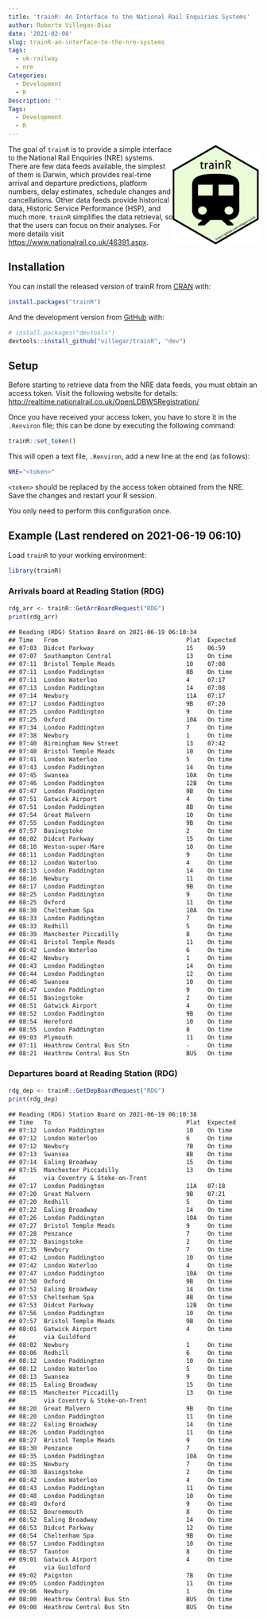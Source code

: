 ```yaml
---
title: 'trainR: An Interface to the National Rail Enquiries Systems'
author: Roberto Villegas-Diaz
date: '2021-02-08'
slug: trainR-an-interface-to-the-nre-systems
tags:
  - uk-railway
  - nre
Categories:
  - Development
  - R
Description: ''
Tags:
  - Development
  - R
---
```


<img src="https://raw.githubusercontent.com/villegar/trainR/main/inst/images/logo.png" alt="logo" align="right" height=200px/>

The goal of `trainR` is to provide a simple interface to the 
National Rail Enquiries (NRE) systems. There are few data feeds 
available, the simplest of them is Darwin, which provides real-time 
arrival and departure predictions, platform numbers, delay estimates, 
schedule changes and cancellations. Other data feeds provide historical 
data, Historic Service Performance (HSP), and much more. `trainR` 
simplifies the data retrieval, so that the users can focus on their 
analyses. For more details visit 
https://www.nationalrail.co.uk/46391.aspx.

## Installation

You can install the released version of trainR from [CRAN](https://CRAN.R-project.org) with:

``` r
install.packages("trainR")
```

And the development version from [GitHub](https://github.com/) with:

``` r
# install.packages("devtools")
devtools::install_github("villegar/trainR", "dev")
```

## Setup
Before starting to retrieve data from the NRE data feeds, you must obtain an access token. 
Visit the following website for details: http://realtime.nationalrail.co.uk/OpenLDBWSRegistration/

Once you have received your access token, you have to store it in the `.Renviron` file; this can be 
done by executing the following command:


```r
trainR::set_token()
```

This will open a text file, `.Renviron`, add a new line at the end (as follows):

```bash
NRE="<token>"
```

`<token>` should be replaced by the access token obtained from the NRE. Save the changes and restart 
your R session.

You only need to perform this configuration once.

## Example (Last rendered on 2021-06-19 06:10)

Load `trainR` to your working environment:

```r
library(trainR)
```

### Arrivals board at Reading Station (RDG)


```r
rdg_arr <- trainR::GetArrBoardRequest("RDG")
print(rdg_arr)
```

```
## Reading (RDG) Station Board on 2021-06-19 06:10:34
## Time   From                                    Plat  Expected
## 07:03  Didcot Parkway                          15    06:59
## 07:07  Southampton Central                     13    On time
## 07:11  Bristol Temple Meads                    10    07:08
## 07:11  London Paddington                       8B    On time
## 07:11  London Waterloo                         4     07:17
## 07:13  London Paddington                       14    07:08
## 07:14  Newbury                                 11A   07:17
## 07:17  London Paddington                       9B    07:20
## 07:25  London Paddington                       9     On time
## 07:25  Oxford                                  10A   On time
## 07:34  London Paddington                       7     On time
## 07:38  Newbury                                 1     On time
## 07:40  Birmingham New Street                   13    07:42
## 07:40  Bristol Temple Meads                    10    On time
## 07:41  London Waterloo                         5     On time
## 07:43  London Paddington                       14    On time
## 07:45  Swansea                                 10A   On time
## 07:46  London Paddington                       12B   On time
## 07:47  London Paddington                       9B    On time
## 07:51  Gatwick Airport                         4     On time
## 07:51  London Paddington                       8B    On time
## 07:54  Great Malvern                           10    On time
## 07:55  London Paddington                       9B    On time
## 07:57  Basingstoke                             2     On time
## 08:02  Didcot Parkway                          15    On time
## 08:10  Weston-super-Mare                       10    On time
## 08:11  London Paddington                       9     On time
## 08:12  London Waterloo                         4     On time
## 08:13  London Paddington                       14    On time
## 08:16  Newbury                                 11    On time
## 08:17  London Paddington                       9B    On time
## 08:25  London Paddington                       9     On time
## 08:25  Oxford                                  11    On time
## 08:30  Cheltenham Spa                          10A   On time
## 08:33  London Paddington                       7     On time
## 08:33  Redhill                                 5     On time
## 08:39  Manchester Piccadilly                   8     On time
## 08:41  Bristol Temple Meads                    11    On time
## 08:42  London Waterloo                         6     On time
## 08:42  Newbury                                 1     On time
## 08:43  London Paddington                       14    On time
## 08:44  London Paddington                       12    On time
## 08:46  Swansea                                 10    On time
## 08:47  London Paddington                       9     On time
## 08:51  Basingstoke                             2     On time
## 08:51  Gatwick Airport                         4     On time
## 08:52  London Paddington                       9B    On time
## 08:54  Hereford                                10    On time
## 08:55  London Paddington                       8     On time
## 09:03  Plymouth                                11    On time
## 07:11  Heathrow Central Bus Stn                -     On time
## 08:21  Heathrow Central Bus Stn                BUS   On time
```

### Departures board at Reading Station (RDG)


```r
rdg_dep <- trainR::GetDepBoardRequest("RDG")
print(rdg_dep)
```

```
## Reading (RDG) Station Board on 2021-06-19 06:10:38
## Time   To                                      Plat  Expected
## 07:12  London Paddington                       10    On time
## 07:12  London Waterloo                         6     On time
## 07:12  Newbury                                 7B    On time
## 07:13  Swansea                                 8B    On time
## 07:14  Ealing Broadway                         15    On time
## 07:15  Manchester Piccadilly                   13    On time
##        via Coventry & Stoke-on-Trent           
## 07:17  London Paddington                       11A   07:18
## 07:20  Great Malvern                           9B    07:21
## 07:20  Redhill                                 5     On time
## 07:22  Ealing Broadway                         14    On time
## 07:26  London Paddington                       10A   On time
## 07:27  Bristol Temple Meads                    9     On time
## 07:28  Penzance                                7     On time
## 07:32  Basingstoke                             2     On time
## 07:35  Newbury                                 7     On time
## 07:42  London Paddington                       10    On time
## 07:42  London Waterloo                         4     On time
## 07:47  London Paddington                       10A   On time
## 07:50  Oxford                                  9B    On time
## 07:52  Ealing Broadway                         14    On time
## 07:53  Cheltenham Spa                          8B    On time
## 07:53  Didcot Parkway                          12B   On time
## 07:56  London Paddington                       10    On time
## 07:57  Bristol Temple Meads                    9B    On time
## 08:01  Gatwick Airport                         4     On time
##        via Guildford                           
## 08:02  Newbury                                 1     On time
## 08:06  Redhill                                 6     On time
## 08:12  London Paddington                       10    On time
## 08:12  London Waterloo                         5     On time
## 08:13  Swansea                                 9     On time
## 08:15  Ealing Broadway                         15    On time
## 08:15  Manchester Piccadilly                   13    On time
##        via Coventry & Stoke-on-Trent           
## 08:20  Great Malvern                           9B    On time
## 08:20  London Paddington                       11    On time
## 08:22  Ealing Broadway                         14    On time
## 08:26  London Paddington                       11    On time
## 08:27  Bristol Temple Meads                    9     On time
## 08:30  Penzance                                7     On time
## 08:35  London Paddington                       10A   On time
## 08:35  Newbury                                 7     On time
## 08:38  Basingstoke                             2     On time
## 08:42  London Waterloo                         4     On time
## 08:43  London Paddington                       11    On time
## 08:48  London Paddington                       10    On time
## 08:49  Oxford                                  9     On time
## 08:52  Bournemouth                             8     On time
## 08:52  Ealing Broadway                         14    On time
## 08:53  Didcot Parkway                          12    On time
## 08:54  Cheltenham Spa                          9B    On time
## 08:57  London Paddington                       10    On time
## 08:57  Taunton                                 8     On time
## 09:01  Gatwick Airport                         4     On time
##        via Guildford                           
## 09:02  Paignton                                7B    On time
## 09:05  London Paddington                       11    On time
## 09:06  Newbury                                 1     On time
## 08:00  Heathrow Central Bus Stn                BUS   On time
## 09:00  Heathrow Central Bus Stn                BUS   On time
```

